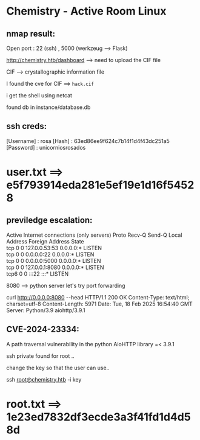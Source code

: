 Chemistry - Active Room Linux 
==============================

nmap result:
------------

Open port : 22 (ssh) , 5000 (werkzeug --> Flask)

http://chemistry.htb/dashboard --> need to upload the CIF file 

CIF --> crystallographic information file 

I found the cve for CIF  ==> `hack.cif`

i get the shell using netcat 

found db in instance/database.db 

ssh creds:
---------- 
[Username] : rosa 
[Hash]     : 63ed86ee9f624c7b14f1d4f43dc251a5 
[Password] : unicorniosrosados

user.txt ==> e5f793914eda281e5ef19e1d16f54528 
============================================== 

previledge escalation:
---------------------- 

Active Internet connections (only servers)
Proto Recv-Q Send-Q Local Address           Foreign Address         State      
tcp        0      0 127.0.0.53:53           0.0.0.0:*               LISTEN     
tcp        0      0 0.0.0.0:22              0.0.0.0:*               LISTEN     
tcp        0      0 0.0.0.0:5000            0.0.0.0:*               LISTEN     
tcp        0      0 127.0.0.1:8080          0.0.0.0:*               LISTEN     
tcp6       0      0 :::22                   :::*                    LISTEN

8080  --> python server let's try port forwarding 

curl http://0.0.0.0:8080 --head
HTTP/1.1 200 OK
Content-Type: text/html; charset=utf-8
Content-Length: 5971
Date: Tue, 18 Feb 2025 16:54:40 GMT
Server: Python/3.9 aiohttp/3.9.1

CVE-2024-23334:
--------------- 
A path traversal vulnerability in the python AioHTTP library =< 3.9.1

ssh private found for root ..

change the key so that the user can use..

ssh root@chemistry.htb -i key  

root.txt ==> 1e23ed7832df3ecde3a3f41fd1d4d58d
===============================================

